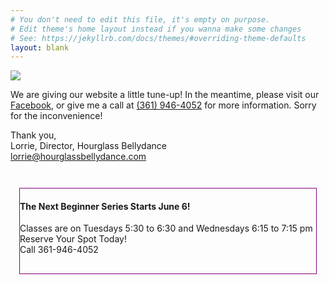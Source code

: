 ```yaml
---
# You don't need to edit this file, it's empty on purpose.
# Edit theme's home layout instead if you wanna make some changes
# See: https://jekyllrb.com/docs/themes/#overriding-theme-defaults
layout: blank
---
```


<img src="http://hourglassbellydance.com/images/hourglass-bellydance.png" />

We are giving our website a little tune-up! In the meantime, please visit our <a href="https://www.facebook.com/Hourglass-Bellydance-Studio-128096677236090/">Facebook</a>, or give me a call at <a href="tel:3619464052">(361) 946-4052</a> for more information. Sorry for the inconvenience!

Thank you, <br />
Lorrie, Director, Hourglass Bellydance <br />
<a href="lorrie@hourglassbellydance.com">lorrie@hourglassbellydance.com</a>

<div style="border: 1px solid purple; margin: 3em 1em; padding-bottom: 30px;"><h4>The Next Beginner Series Starts June 6!</h4>
Classes are on Tuesdays 5:30 to 6:30 and Wednesdays 6:15 to 7:15 pm<br />
Reserve Your Spot Today!
<br />Call 361-946-4052</div>
